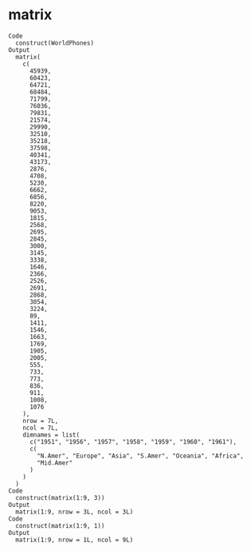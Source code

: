 # matrix

    Code
      construct(WorldPhones)
    Output
      matrix(
        c(
          45939,
          60423,
          64721,
          68484,
          71799,
          76036,
          79831,
          21574,
          29990,
          32510,
          35218,
          37598,
          40341,
          43173,
          2876,
          4708,
          5230,
          6662,
          6856,
          8220,
          9053,
          1815,
          2568,
          2695,
          2845,
          3000,
          3145,
          3338,
          1646,
          2366,
          2526,
          2691,
          2868,
          3054,
          3224,
          89,
          1411,
          1546,
          1663,
          1769,
          1905,
          2005,
          555,
          733,
          773,
          836,
          911,
          1008,
          1076
        ),
        nrow = 7L,
        ncol = 7L,
        dimnames = list(
          c("1951", "1956", "1957", "1958", "1959", "1960", "1961"),
          c(
            "N.Amer", "Europe", "Asia", "S.Amer", "Oceania", "Africa",
            "Mid.Amer"
          )
        )
      )
    Code
      construct(matrix(1:9, 3))
    Output
      matrix(1:9, nrow = 3L, ncol = 3L)
    Code
      construct(matrix(1:9, 1))
    Output
      matrix(1:9, nrow = 1L, ncol = 9L)

